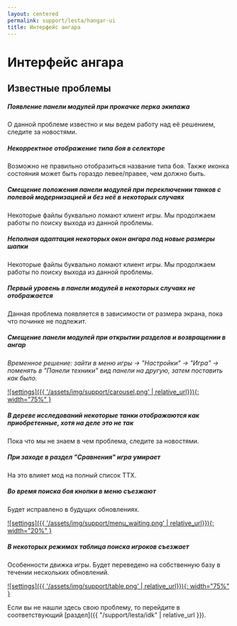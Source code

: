 ```yaml
---
layout: centered
permalink: support/lesta/hangar-ui
title: Интерфейс ангара
---
```


# Интерфейс ангара

## Известные проблемы

##### Появление панели модулей при прокачке перка экипажа

О данной проблеме известно и мы ведем работу над её решением, следите за новостями.

##### Некорректное отображение типа боя в селекторе

Возможно не правильно отобразиться название типа боя. Также иконка состояния может быть гораздо левее/правее, чем должно быть.

##### Смещение положения панели модулей при переключении танков с полевой модернизацией и без неё в некоторых случаях

Некоторые файлы буквально ломают клиент игры. Мы продолжаем работы по поиску выхода из данной проблемы.

##### Неполная адаптация некоторых окон ангара под новые размеры шапки

Некоторые файлы буквально ломают клиент игры. Мы продолжаем работы по поиску выхода из данной проблемы.

##### Первый уровень в панели модулей в некоторых случаях не отображается

Данная проблема появляется в зависимости от размера экрана, пока что починке не подлежит.

##### Смещение панели модулей при открытии разделов и возвращении в ангар

*Временное решение: зайти в меню игры -> "Настройки" -> "Игра" -> поменять в "Панели техники" вид панели на другую, затем поставить как было.*

[![settings]({{ '/assets/img/support/carousel.png' | relative_url}}){: width="75%" }](/assets/img/support/carousel.png)

##### В дереве исследований некоторые танки отображаются как приобретенные, хотя на деле это не так

Пока что мы не знаем в чем проблема, следите за новостями.

##### При заходе в раздел "Сравнения" игра умирает

На это влияет мод на полный список ТТХ.

##### Во время поиска боя кнопки в меню съезжают

Будет исправлено в будущих обновлениях.

[![settings]({{ '/assets/img/support/menu_waiting.png' | relative_url}}){: width="20%" }](/assets/img/support/menu_waiting.png)

##### В некоторых режимах таблица поиска игроков съезжает

Особенности движка игры. Будет переведено на собственную базу в течении нескольких обновлений.

[![settings]({{ '/assets/img/support/table.png' | relative_url}}){: width="75%" }](/assets/img/support/table.png)

<div>
    <div class="b-hr-layoutfix">
        <div class="b-hr-block"><span></span></div>
    </div>
</div>

Если вы не нашли здесь свою проблему, то перейдите в соответствующий [раздел]({{ "/support/lesta/idk" | relative_url }}).